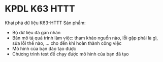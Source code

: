 # KPDL K63 HTTT
 Khai phá dữ liệu K63-HTTT
Sản phẩm:
- Bộ dữ liệu đã gán nhãn
- Bản mô tả quá trình làm việc: tham khảo nguồn nào, lỗi gặp phải là gì, sửa lỗi thế nào, … cho đến khi hoàn thành công việc
- Mô hình của bạn đào tạo được
- Chương trình test để chạy được mô hình của bạn đã tạo
